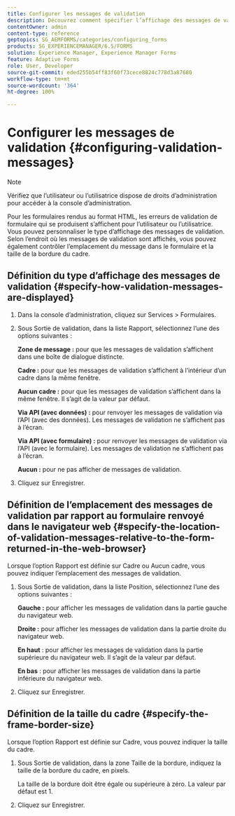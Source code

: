 ```yaml
---
title: Configurer les messages de validation
description: Découvrez comment spécifier l’affichage des messages de validation et leur emplacement par rapport au formulaire renvoyé dans le navigateur web.
contentOwner: admin
content-type: reference
geptopics: SG_AEMFORMS/categories/configuring_forms
products: SG_EXPERIENCEMANAGER/6.5/FORMS
solution: Experience Manager, Experience Manager Forms
feature: Adaptive Forms
role: User, Developer
source-git-commit: eded255b54ff83f60f73cece8824c778d3a87680
workflow-type: tm+mt
source-wordcount: '364'
ht-degree: 100%

---
```


# Configurer les messages de validation {#configuring-validation-messages}

>[!NOTE]
> 
> Vérifiez que l’utilisateur ou l’utilisatrice dispose de droits d’administration pour accéder à la console d’administration.

Pour les formulaires rendus au format HTML, les erreurs de validation de formulaire qui se produisent s’affichent pour l’utilisateur ou l’utilisatrice. Vous pouvez personnaliser le type d’affichage des messages de validation. Selon l’endroit où les messages de validation sont affichés, vous pouvez également contrôler l’emplacement du message dans le formulaire et la taille de la bordure du cadre.

## Définition du type d’affichage des messages de validation {#specify-how-validation-messages-are-displayed}

1. Dans la console d’administration, cliquez sur Services > Formulaires.
1. Sous Sortie de validation, dans la liste Rapport, sélectionnez l’une des options suivantes :

   **Zone de message :** pour que les messages de validation s’affichent dans une boîte de dialogue distincte.

   **Cadre :** pour que les messages de validation s’affichent à l’intérieur d’un cadre dans la même fenêtre.

   **Aucun cadre :** pour que les messages de validation s’affichent dans la même fenêtre. Il s’agit de la valeur par défaut.

   **Via API (avec données) :** pour renvoyer les messages de validation via l’API (avec des données). Les messages de validation ne s’affichent pas à l’écran.

   **Via API (avec formulaire) :** pour renvoyer les messages de validation via l’API (avec le formulaire). Les messages de validation ne s’affichent pas à l’écran.

   **Aucun :** pour ne pas afficher de messages de validation.

1. Cliquez sur Enregistrer.

## Définition de l’emplacement des messages de validation par rapport au formulaire renvoyé dans le navigateur web {#specify-the-location-of-validation-messages-relative-to-the-form-returned-in-the-web-browser}

Lorsque l’option Rapport est définie sur Cadre ou Aucun cadre, vous pouvez indiquer l’emplacement des messages de validation.

1. Sous Sortie de validation, dans la liste Position, sélectionnez l’une des options suivantes :

   **Gauche :** pour afficher les messages de validation dans la partie gauche du navigateur web.

   **Droite :** pour afficher les messages de validation dans la partie droite du navigateur web.

   **En haut** : pour afficher les messages de validation dans la partie supérieure du navigateur web. Il s’agit de la valeur par défaut.

   **En bas** : pour afficher les messages de validation dans la partie inférieure du navigateur web.

1. Cliquez sur Enregistrer.

## Définition de la taille du cadre {#specify-the-frame-border-size}

Lorsque l’option Rapport est définie sur Cadre, vous pouvez indiquer la taille du cadre.

1. Sous Sortie de validation, dans la zone Taille de la bordure, indiquez la taille de la bordure du cadre, en pixels.

   La taille de la bordure doit être égale ou supérieure à zéro. La valeur par défaut est 1.

1. Cliquez sur Enregistrer.
